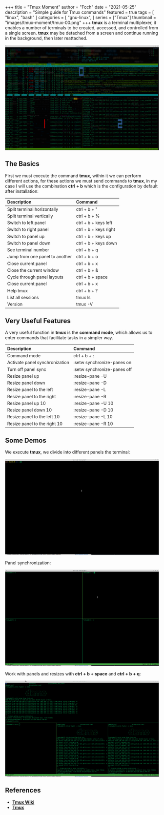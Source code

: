 +++
title = "Tmux Moment"
author = "Fcch"
date = "2021-05-25"
description = "Simple guide for Tmux commands"
featured = true
tags = [
    "linux",
    "bash"
]
categories = [
    "gnu-linux",
]
series = ["Tmux"]
thumbnail = "images/tmux-moment/tmux-00.png"
+++
**tmux** is a terminal multiplexer, it enables a number of terminals to be created, accessed, and controlled from a single screen. **tmux** may be detached from a screen and continue running in the background, then later reattached.

<!--more-->

![](/images/tmux-moment/tmux-00.png)

## The Basics

First we must execute the command **tmux**, within it we can perform different actions, for these actions we must send commands to **tmux**, in my case I will use the combination **ctrl + b** which is the configuration by default after installation:

| **Description**                | **Command**               |
| :----------------------------- | :------------------------ |
| Split terminal horizontally    | ctrl + b + "              |
| Split terminal vertically      | ctrl + b + %              |
| Switch to left panel           | ctrl + b + keys left      |
| Switch to right panel          | ctrl + b + keys right     |
| Switch to panel up             | ctrl + b + keys up        |
| Switch to panel down           | ctrl + b + keys down      |
| See terminal number            | ctrl + b + q              |
| Jump from one panel to another | ctrl + b + o              |
| Close current panel            | ctrl + b + x              |
| Close the current window       | ctrl + b + &              |
| Cycle through panel layouts    | ctrl + b + space          |
| Close current panel            | ctrl + b + x              |
| Help tmux                      | ctrl + b + ?              |
| List all sessions              | tmux ls                   |
| Version                        | tmux -V                   |

## Very Useful Features

A very useful function in **tmux** is the **command mode**, which allows us to enter commands that facilitate tasks in a simpler way.

| **Description**                        | **Command**                 |
| :------------------------------------- | :-------------------------- |
| Command mode                           | ctrl + b + :                |
| Activate panel synchronization         | :setw synchronize-panes on  |
| Turn off panel sync                    | :setw synchronize-panes off |
| Resize panel up                        | :resize-pane -U             |
| Resize panel down                      | :resize-pane -D             |
| Resize panel to the left               | :resize-pane -L             |
| Resize panel to the right              | :resize-pane -R             |
| Resize panel up 10                     | :resize-pane -U 10          |
| Resize panel down 10                   | :resize-pane -D 10          |
| Resize panel to the left 10            | :resize-pane -L 10          |
| Resize panel to the right 10           | :resize-pane -R 10          |

## Some Demos

We execute **tmux**, we divide into different panels the terminal:

![](/images/tmux-moment/tmux-01.gif)

Panel synchronization:

![](/images/tmux-moment/tmux-02.gif)

Work with panels and resizes with **ctrl + b + space** and **ctrl + b + q**:

![](/images/tmux-moment/tmux-03.gif)

## References

- [**Tmux Wiki**](https://github.com/tmux/tmux/wiki)
- [**Tmux**](https://github.com/tmux/tmux)